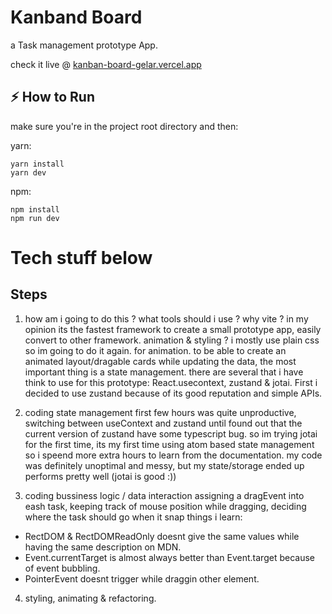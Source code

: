 # Kanband Board

a Task management prototype App.

check it live @ [kanban-board-gelar.vercel.app](https://kanban-board-gelar.vercel.app/)

## :zap: How to Run 
make sure you're in the project root directory and then:

yarn: 

```
yarn install
yarn dev
```

npm:

```
npm install
npm run dev
```

# Tech stuff below



## Steps

1. how am i going to do this ? what tools should i use ?
why vite ? in my opinion its the fastest framework to create a small prototype app, easily convert to other framework.
animation & styling ? i mostly use plain css so im going to do it again. for animation.
to be able to create an animated layout/dragable cards while updating the data, the most important thing is a state management. there are several that i have think to use for this prototype: React.usecontext, zustand & jotai. First i decided to use zustand because of its good reputation and simple APIs.

2. coding state management
first few hours was quite unproductive, switching between useContext and zustand until found out that the current version of zustand have some typescript bug. so im trying jotai for the first time, its my first time using atom based state management so i speend more extra hours to learn from the documentation. my code was definitely unoptimal and messy, but my state/storage ended up performs pretty well (jotai is good :))

3. coding bussiness logic / data interaction
assigning a dragEvent into eash task, keeping track of mouse position while dragging, deciding where the task should go when it snap
things i learn:
-   RectDOM & RectDOMReadOnly doesnt give the same values while having the same description on MDN.
-   Event.currentTarget is almost always better than Event.target because of event bubbling.
-   PointerEvent doesnt trigger while draggin other element.

4. styling, animating & refactoring.









